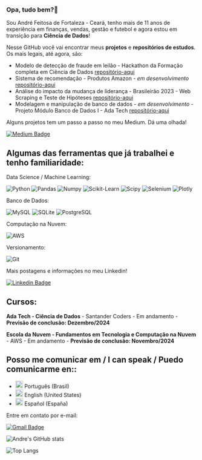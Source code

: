 ### Opa, tudo bem?👋

Sou André Feitosa de Fortaleza - Ceará, tenho mais de 11 anos de experiência em finanças, vendas, gestão e futebol e agora estou em transição para **Ciência de Dados**!

Nesse GitHub você vai encontrar meus **projetos** e **repositórios de estudos**. Os mais legais, até agora, são:
- Modelo de detecção de fraude em leilão - Hackathon da Formação completa em Ciência de Dados [repositório-aqui](https://github.com/andrefeitosa9/Deteccao-Fraude-Hackathon-FCCD)
- Sistema de recomendação - Produtos Amazon - _em desenvolvimento_ [repositório-aqui](https://github.com/andrefeitosa9/sistema-recomendacao-amazon)
- Análise do impacto da mudança de liderança - Brasileirão 2023 - Web Scraping e Teste de Hipóteses [repositório-aqui](https://github.com/andrefeitosa9/teste-hipotese-brasileirao)
- Modelagem e manipulação de banco de dados - _em desenvolvimento_ - Projeto Módulo Banco de Dados I - Ada Tech  [repositório-aqui](https://github.com/andrefeitosa9/banco-dados-restaurante)

Alguns projetos tem um passo a passo no meu Medium. Dá uma olhada! 

[![Medium Badge](https://img.shields.io/badge/@andrefeitosa9-black?style=for-the-badge&logo=medium&logoColor=white&link=https://medium.com/@andrefeitosa9)](https://medium.com/@andrefeitosa9)

## Algumas das ferramentas que já trabalhei e tenho familiaridade:

Data Science / Machine Learning:

![Python](https://img.shields.io/badge/python-3670A0?style=for-the-badge&logo=python&logoColor=white) ![Pandas](https://img.shields.io/badge/Pandas-2C2D72?style=for-the-badge&logo=pandas&logoColor=white) ![Numpy](https://img.shields.io/badge/Numpy-777BB4?style=for-the-badge&logo=numpy&logoColor=white) ![Scikit-Learn](https://img.shields.io/badge/scikit_learn-F7931E?style=for-the-badge&logo=scikit-learn&logoColor=white) ![Scipy](https://img.shields.io/badge/SciPy-654FF0?style=for-the-badge&logo=SciPy&logoColor=white) ![Selenium](https://img.shields.io/badge/selenium-43B02A?style=for-the-badge&logo=selenium&logoColor=white) ![Plotly](https://img.shields.io/badge/-Plotly-black?style=for-the-badge&logo=Plotly) 

Banco de Dados: 

![MySQL](https://img.shields.io/badge/MySQL-00000F?style=for-the-badge&logo=mysql&logoColor=white) ![SQLite](https://img.shields.io/badge/SQLite-000?style=for-the-badge&logo=sqlite&logoColor=white) ![PostgreSQL](https://img.shields.io/badge/PostgreSQL-000?style=for-the-badge&logo=postgresql&logoColor=white)

Computação na Nuvem:

![AWS](https://img.shields.io/badge/amazonwebservices-%23232F3E?style=for-the-badge&logo=amazonwebservices)

Versionamento:

![Git](https://img.shields.io/badge/GIT-E44C30?style=for-the-badge&logo=git&logoColor=white)  

Mais postagens e informações no meu Linkedin!

[![Linkedin Badge](https://img.shields.io/badge/-LinkedIn-blue?style=for-the-badge&logo=Linkedin&logoColor=white&link=www.linkedin.com/in/andrefeitosa)](www.linkedin.com/in/andrefeitosa)

## Cursos:

**Ada Tech - Ciência de Dados** - Santander Coders - Em andamento - **Previsão de conclusão: Dezembro/2024**

**Escola da Nuvem - Fundamentos em Tecnologia e Computação na Nuvem** - AWS - Em andamento - **Previsão de conclusão: Novembro/2024**

## Posso me comunicar em / I can speak / Puedo comunicarme en::

- <img src="https://upload.wikimedia.org/wikipedia/en/0/05/Flag_of_Brazil.svg" alt="Brasil" width="20"/> Português (Brasil)
- <img src="https://upload.wikimedia.org/wikipedia/en/a/a4/Flag_of_the_United_States.svg" alt="Estados Unidos" width="20"/> English (United States)
- <img src="https://upload.wikimedia.org/wikipedia/commons/9/9a/Flag_of_Spain.svg" alt="Espanha" width="20"/> Español (España)



Entre em contato por e-mail: 

[![Gmail Badge](https://img.shields.io/badge/-Gmail-c14438?style=for-the-badge&logo=Gmail&logoColor=white&link=mailto:andrefeitosa9@gmail.com)](mailto:andrefeitosa9@gmail.com)


![Andre's GitHub stats](https://github-readme-stats.vercel.app/api?username=andrefeitosa9&show_icons=true&theme=transparent) 

![Top Langs](https://github-readme-stats.vercel.app/api/top-langs/?username=andrefeitosa9&layout=compact&hide=jupyter%20notebook)

